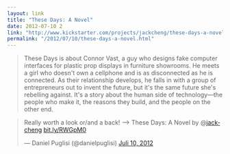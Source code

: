 ```yaml
---
layout: link
title: "These Days: A Novel"
date: 2012-07-10 2
link: "http://www.kickstarter.com/projects/jackcheng/these-days-a-novel"
permalink: "/2012/07/10/these-days-a-novel.html"
---
```


> These Days is about Connor Vast, a guy who designs fake computer interfaces for plastic prop displays in furniture showrooms. He meets a girl who doesn't own a cellphone and is as disconnected as he is connected. As their relationship develops, he falls in with a group of entrepreneurs out to invent the future, but it's the same future she's rebelling against. It's a story about the human side of technology—the people who make it, the reasons they build, and the people on the other end.

<blockquote class="twitter-tweet tw-align-center" lang="de"><p>Really worth a look or/and a back! --&gt; These Days: A Novel by @<a href="https://twitter.com/jackcheng">jackcheng</a> <a href="http://t.co/FVfnjWDK" title="http://bit.ly/RWGpM0">bit.ly/RWGpM0</a></p>&mdash; Daniel Puglisi (@danielpuglisi) <a href="https://twitter.com/danielpuglisi/status/222710534166949890" data-datetime="2012-07-10T15:15:03+00:00">Juli 10, 2012</a></blockquote>
